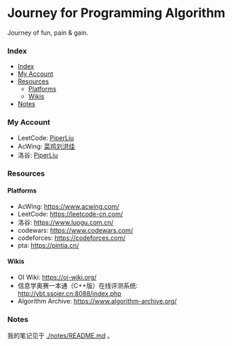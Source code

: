 # Journey for Programming Algorithm
Journey of fun, pain & gain.

### Index

<!-- @import "[TOC]" {cmd="toc" depthFrom=3 depthTo=6 orderedList=false} -->

<!-- code_chunk_output -->

- [Index](#index)
- [My Account](#my-account)
- [Resources](#resources)
  - [Platforms](#platforms)
  - [Wikis](#wikis)
- [Notes](#notes)

<!-- /code_chunk_output -->


### My Account
- LeetCode: [PiperLiu](https://leetcode-cn.com/u/piper-2/)
- AcWing: [菜鸡刘洪佳](https://www.acwing.com/user/myspace/index/93106/)
- 洛谷: [PiperLiu](https://www.luogu.com.cn/user/349452)

### Resources
#### Platforms
- AcWing: https://www.acwing.com/
- LeetCode: https://leetcode-cn.com/
- 洛谷: https://www.luogu.com.cn/
- codewars: https://www.codewars.com/
- codeforces: https://codeforces.com/
- pta: https://pintia.cn/

#### Wikis
- OI Wiki: https://oi-wiki.org/
- 信息学奥赛一本通（C++版）在线评测系统: http://ybt.ssoier.cn:8088/index.php
- Algorithm Archive: https://www.algorithm-archive.org/

### Notes
我的笔记见于 [./notes/README.md](./notes/README.md) 。